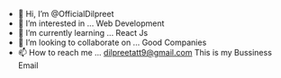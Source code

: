 - 👋 Hi, I’m @OfficialDilpreet
- 👀 I’m interested in ... Web Development
- 🌱 I’m currently learning ... React Js
- 💞️ I’m looking to collaborate on ... Good Companies 
- 📫 How to reach me ... dilpreetatt9@gmail.com This is my
Bussiness Email

<!---
OfficialDilpreet/OfficialDilpreet is a ✨ special ✨ repository because its `README.md` (this file) appears on your GitHub profile.
You can click the Preview link to take a look at your changes.
--->
